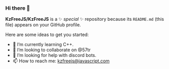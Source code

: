 ### Hi there 👋

**KzFreeJS/KzFreeJS** is a ✨ _special_ ✨ repository because its `README.md` (this file) appears on your GitHub profile.

Here are some ideas to get you started:

- 🌱 I’m currently learning C++.
- 👯 I’m looking to collaborate on @57tr
- 🤔 I’m looking for help with discord bots.
- 📫 How to reach me: kzfreejs@javascript.com
